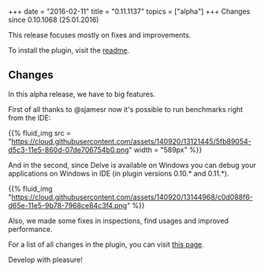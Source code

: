 +++
date = "2016-02-11"
title = "0.11.1137"
topics = ["alpha"]
+++
Changes since 0.10.1068 (25.01.2016)

This release focuses mostly on fixes and improvements.

To install the plugin, visit the [readme](https://github.com/go-lang-plugin-org/go-lang-idea-plugin#pre-release-builds).

## Changes

In this alpha release, we have to big features.

First of all thanks to @sjamesr now it's possible to run benchmarks right from the IDE:

{{% fluid_img src = "https://cloud.githubusercontent.com/assets/140920/13121445/5fb89054-d5c3-11e5-860d-07de706754b0.png" width = "589px" %}}

And in the second, since Delve is available on Windows you can debug your applications on Windows in IDE (in plugin versions 0.10.* and 0.11.*).

{{% fluid_img "https://cloud.githubusercontent.com/assets/140920/13144968/c0d088f6-d65e-11e5-9b78-7968ce84c3f4.png" %}}

<!--more-->
Also, we made some fixes in inspections, find usages and improved performance.

For a list of all changes in the plugin, you can visit [this page](https://github.com/go-lang-plugin-org/go-lang-idea-plugin/compare/02c39130d...6a6ad4a4273f4875a97ed14eca358dfaf29a6e9b).

Develop with pleasure!
